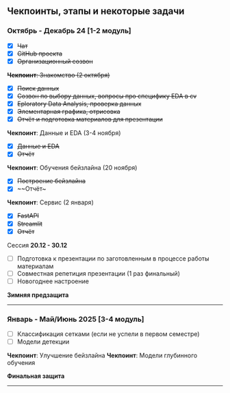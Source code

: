 ## Чекпоинты, этапы и некоторые задачи
### Октябрь - Декабрь 24 [1-2 модуль]

- [x] ~~Чат~~
- [x] ~~GitHub проекта~~
- [x] ~~Организационный созвон~~

~~**Чекпоинт**: Знакомство (2 октября)~~

- [x] ~~Поиск данных~~
- [x] ~~Созвон по выбору данных, вопросы про специфику EDA в cv~~
- [x] ~~Eploratory Data Analysis, проверка данных~~
- [x] ~~Элементарная графика, отрисовка~~
- [x] ~~Отчёт и подготовка материалов для презентации~~

**Чекпоинт**: Данные и EDA (3-4 ноября)

- [x] ~~Данные и EDA~~
- [x] ~~Отчёт~~
 
**Чекпоинт**: Обучения бейзлайна (20 ноября)

- [x] ~~Построение бейзлайна~~
- [x] ~~Отчёт~

**Чекпоинт**: Сервис (2 января)

- [x] ~~FastAPI~~
- [x] ~~Streamlit~~
- [x] ~~Отчёт~~

Сессия **20.12 - 30.12**

- [ ] Подготовка к презентации по заготовленным в процессе работы материалам
- [ ] Совместная репетиция презентации (1 раз финальный)
- [ ] Новогоднее настроение

**Зимняя предзащита**

---

### Январь - Май/Июнь 2025 [3-4 модуль]

- [ ] Классификация сетками (если не успели в первом семестре)
- [ ] Модели детекции

**Чекпоинт**: Улучшение бейзлайна
**Чекпоинт**: Модели глубинного обучения

**Финальная защита**

---

